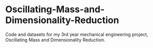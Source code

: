 # Oscillating-Mass-and-Dimensionality-Reduction
Code and datasets for my 3rd year mechanical engineering project, Oscillating Mass and Dimensionality Reduction.

